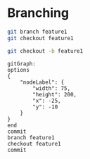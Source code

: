 # Branching

```bash
git branch feature1
git checkout feature1
```

```bash
git checkout -b feature1
```

```mermaid
gitGraph:
options
{
    "nodeLabel": {
        "width": 75,
        "height": 200,
        "x": -25,
        "y": -10
    }
}
end
commit
branch feature1
checkout feature1
commit
```


